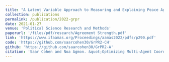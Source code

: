```yaml
---
title: "A Latent Variable Approach to Measuring and Explaining Peace Agreement Strength"
collection: publications
permalink: /publication/2022-grpr
date: 2021-01-27
venue: 'Political Science Research and Methods'
paperurl: '/files/pdf/research/Agreement Strength.pdf'
link: 'https://www.ifaamas.org/Proceedings/aamas2022/pdfs/p290.pdf'
code: 'https://github.com/saarcohen30/GrPR2-CH'
github: 'https://github.com/saarcohen30/GrPR2-A'
citation: 'Saar Cohen and Noa Agmon. &quot;Optimizing Multi-Agent Coordination via Hierarchical Graph Probabilistic Recursive Reasoning.&quot; <i> In AAMAS ’22: Proceedings of the 21st International Conference on Autonomous Agents and Multiagent Systems <\i>, 2022.'
---
```

